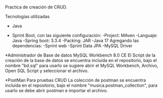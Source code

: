 Practica de creación de CRUD.

Tecnologías utilizadas
* Java

* Sprint Boot, con las siguiente configuración:
-Project: MAven
-Languaje: Java
-Spring boot: 3.3.4
-Packing: JAR
-Java 17
Agregando las dependencias:
-Sprint web
-Sprint Data JPA
-MySQL Driver

*Administrador de Base de datos
MySQL Workbench 8.0 CE
El Script de la creación de la base de datos se encuentra incluida en el repositorio, bajo el nombre "bd.sql" para usarlo se sugiere abrir el MySQL Workbench, Archivo, Open SQL Script y seleccionar el archivo.

*PostMan
Para pruebas CRUD
La colección de postman se encuentra incluida en el repositorio, bajo el nombre "musica.postman_collection", para usarlo se debe abrir postman e importar el archivo.